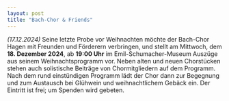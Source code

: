 ```yaml
---
layout: post
title: "Bach-Chor & Friends"
---
```


*(17.12.2024)*
Seine letzte Probe vor Weihnachten möchte der Bach-Chor Hagen mit Freunden und Förderern verbringen, und stellt am Mittwoch, dem **18. Dezember 2024**, ab **19:00 Uhr** im Emil-Schumacher-Museum Auszüge aus seinem Weihnachtsprogramm vor.
Neben alten und neuen Chorstücken stehen auch solistische Beiträge von Chormitgliedern auf dem Programm.
Nach dem rund einstündigen Programm lädt der Chor dann zur Begegnung und zum Austausch bei Glühwein und weihnachtlichem Gebäck ein.
Der Eintritt ist frei; um Spenden wird gebeten.
